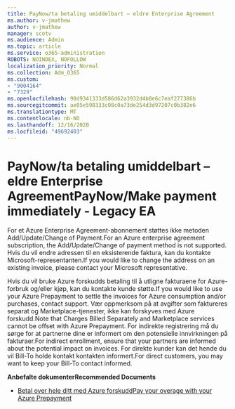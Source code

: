 ```yaml
---
title: PayNow/ta betaling umiddelbart – eldre Enterprise Agreement
ms.author: v-jmathew
author: v-jmathew
manager: scotv
ms.audience: Admin
ms.topic: article
ms.service: o365-administration
ROBOTS: NOINDEX, NOFOLLOW
localization_priority: Normal
ms.collection: Adm_O365
ms.custom:
- "9004164"
- "7329"
ms.openlocfilehash: 90d9341333d586d62a3932d4b8e6c7eaf277386b
ms.sourcegitcommit: ae05e598333c08c0a73de254d3d97207c0b382e6
ms.translationtype: MT
ms.contentlocale: nb-NO
ms.lasthandoff: 12/16/2020
ms.locfileid: "49692403"
---
```

# <a name="paynowmake-payment-immediately---legacy-ea"></a><span data-ttu-id="2fc0e-102">PayNow/ta betaling umiddelbart – eldre Enterprise Agreement</span><span class="sxs-lookup"><span data-stu-id="2fc0e-102">PayNow/Make payment immediately - Legacy EA</span></span>

<span data-ttu-id="2fc0e-103">For et Azure Enterprise Agreement-abonnement støttes ikke metoden Add/Update/Change of Payment.</span><span class="sxs-lookup"><span data-stu-id="2fc0e-103">For an Azure enterprise agreement subscription, the Add/Update/Change of payment method is not supported.</span></span> <span data-ttu-id="2fc0e-104">Hvis du vil endre adressen til en eksisterende faktura, kan du kontakte Microsoft-representanten.</span><span class="sxs-lookup"><span data-stu-id="2fc0e-104">If you would like to change the address on an existing invoice, please contact your Microsoft representative.</span></span>

<span data-ttu-id="2fc0e-105">Hvis du vil bruke Azure forskudds betaling til å utligne fakturaene for Azure-forbruk og/eller kjøp, kan du kontakte kunde støtte.</span><span class="sxs-lookup"><span data-stu-id="2fc0e-105">If you would like to use your Azure Prepayment to settle the invoices for Azure consumption and/or purchases, contact support.</span></span> <span data-ttu-id="2fc0e-106">Vær oppmerksom på at avgifter som faktureres separat og Marketplace-tjenester, ikke kan forskyves med Azure forskudd.</span><span class="sxs-lookup"><span data-stu-id="2fc0e-106">Note that Charges Billed Separately and Marketplace services cannot be offset with Azure Prepayment.</span></span> <span data-ttu-id="2fc0e-107">For indirekte registrering må du sørge for at partnerne dine er informert om den potensielle innvirkningen på fakturaer.</span><span class="sxs-lookup"><span data-stu-id="2fc0e-107">For indirect enrollment, ensure that your partners are informed about the potential impact on invoices.</span></span> <span data-ttu-id="2fc0e-108">For direkte kunder kan det hende du vil Bill-To holde kontakt kontakten informert.</span><span class="sxs-lookup"><span data-stu-id="2fc0e-108">For direct customers, you may want to keep your Bill-To contact informed.</span></span>

<span data-ttu-id="2fc0e-109">**Anbefalte dokumenter**</span><span class="sxs-lookup"><span data-stu-id="2fc0e-109">**Recommended Documents**</span></span>

- [<span data-ttu-id="2fc0e-110">Betal over hele ditt med Azure forskudd</span><span class="sxs-lookup"><span data-stu-id="2fc0e-110">Pay your overage with your Azure Prepayment</span></span>](https://docs.microsoft.com/azure/cost-management-billing/manage/ea-portal-enrollment-invoices#pay-your-overage-with-your-azure-prepayment)
